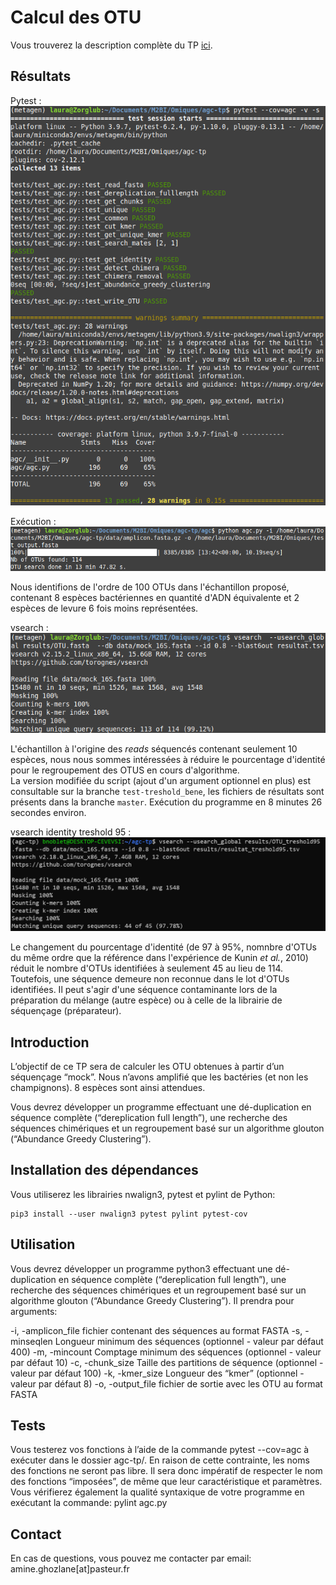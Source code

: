 # Calcul des OTU 

Vous trouverez la description complète du TP [ici](https://docs.google.com/document/d/1qWNqPZ9Ecd-yZ5Hpl6n2zd7ZGtHPjf3yaW1ulKRdWnk/edit?usp=sharing).

## Résultats

Pytest : \
![](/results/pytest.png)

Exécution : \
![](/results/execution.png)

Nous identifions de l'ordre de 100 OTUs dans l'échantillon proposé, contenant 8 espèces bactériennes en quantité d'ADN équivalente et 2 espèces de levure 6 fois moins représentées.

vsearch : \
![](/results/vsearch.png)


L'échantillon à l'origine des *reads* séquencés contenant seulement 10 espèces, nous nous sommes intéressées à réduire le pourcentage d'identité pour le regroupement des OTUS en cours d'algorithme.  
La version modifiée du script (ajout d'un argument optionnel en plus) est consultable sur la branche `test-treshold_bene`, les fichiers de résultats sont présents dans la branche `master`. Exécution du programme en 8 minutes 26 secondes environ.

vsearch identity treshold 95 : \
![](/results/vsearch_treshold95.PNG)

Le changement du pourcentage d'identité (de 97 à 95%, nomnbre d'OTUs du même ordre que la référence dans l'expérience de Kunin *et al.*, 2010) réduit le nombre d'OTUs identifiées à seulement 45 au lieu de 114.  
Toutefois, une séquence demeure non reconnue dans le lot d'OTUs identifiées. Il peut s'agir d'une séquence contaminante lors de la préparation du mélange (autre espèce) ou à celle de la librairie de séquençage (préparateur).   


## Introduction

L’objectif de ce TP sera de calculer les OTU obtenues à partir d’un séquençage “mock”. Nous n’avons amplifié que les bactéries (et non les champignons). 8 espèces sont ainsi attendues.

Vous devrez développer un programme effectuant une dé-duplication en séquence complète (“dereplication full length”), une recherche des séquences chimériques et un regroupement basé sur un algorithme glouton (“Abundance Greedy Clustering”).  


## Installation des dépendances

Vous utiliserez les librairies nwalign3, pytest et pylint de Python:
```
pip3 install --user nwalign3 pytest pylint pytest-cov
```

## Utilisation

Vous devrez développer un programme python3 effectuant une dé-duplication en séquence complète (“dereplication full length”), une recherche des séquences chimériques et un regroupement basé sur un algorithme glouton (“Abundance Greedy Clustering”). Il prendra pour arguments:

 -i, -amplicon_file fichier contenant des séquences au format FASTA
 -s, -minseqlen Longueur minimum des séquences (optionnel - valeur par défaut 400)
 -m, -mincount Comptage minimum des séquences (optionnel - valeur par défaut 10)
 -c, -chunk_size Taille des partitions de séquence (optionnel - valeur par défaut 100)
 -k, -kmer_size Longueur des “kmer” (optionnel - valeur par défaut 8)
 -o, -output_file fichier de sortie avec les OTU au format FASTA

 ## Tests

Vous testerez vos fonctions à l’aide de la commande pytest --cov=agc à exécuter dans le dossier agc-tp/. En raison de cette contrainte, les noms des fonctions ne seront pas libre. Il sera donc impératif de respecter le nom des fonctions “imposées”, de même que leur caractéristique et paramètres. 
Vous vérifierez également la qualité syntaxique de votre programme en exécutant la commande: pylint agc.py

## Contact

En cas de questions, vous pouvez me contacter par email: amine.ghozlane[at]pasteur.fr

